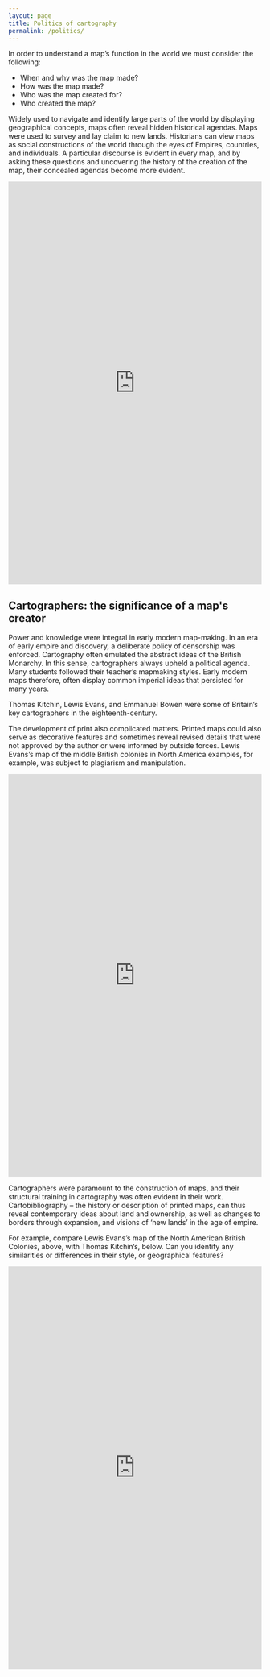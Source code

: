 ```yaml
---
layout: page
title: Politics of cartography
permalink: /politics/
---
```

In order to understand a map’s function in the world we must consider the following: 
- When and why was the map made?
- How was the map made?
- Who was the map created for?
- Who created the map?  

Widely used to navigate and identify large parts of the world by displaying geographical concepts, maps often reveal hidden historical agendas. Maps were used to survey and lay claim to new lands. Historians can view maps as social constructions of the world through the eyes of Empires, countries, and individuals. A particular discourse is evident in every map, and by asking these questions and uncovering the history of the creation of the map, their concealed agendas become more evident.  

<!-- Edit link: https://www.exhibit.so/exhibits/edit/r9Rris8WndcTus1cq8tw -->
<iframe src="https://www.exhibit.so/exhibits/QEGM853RyqgVhT6AneZ1?embedded=true" width="100%" height="800px" allowfullscreen allow="autoplay" frameborder="0"></iframe>

## Cartographers: the significance of a map's creator

Power and knowledge were integral in early modern map-making. In an era of early empire and discovery, a deliberate policy of censorship was enforced. Cartography often emulated the abstract ideas of the British Monarchy. In this sense, cartographers always upheld a political agenda.  Many students followed their teacher’s mapmaking styles. Early modern maps therefore, often display common imperial ideas that persisted for many years.  

Thomas Kitchin, Lewis Evans, and Emmanuel Bowen were some of Britain’s key cartographers in the eighteenth-century. 

The development of print also complicated matters. Printed maps could also serve as decorative features and sometimes reveal revised details that were not approved by the author or were informed by outside forces. Lewis Evans’s map of the middle British colonies in North America  examples, for example, was subject to plagiarism and manipulation. 

<iframe src="https://uv-v4.netlify.app/uv.html#?manifest=https://www.loc.gov/item/74693076/manifest.json&c=0&m=0&cv=0&config=&locales=en-GB:English (GB),cy-GB:Cymraeg,fr-FR:Français (FR),pl-PL:Polski,sv-SE:Svenska&xywh=-1125,0,12021,6233&r=0" width="100%" height="800px" allowfullscreen frameborder="0"></iframe>

Cartographers were paramount to the construction of maps, and their structural training in cartography was often evident in their work. Cartobibliography – the history or description of printed maps, can thus reveal contemporary ideas about land and ownership, as well as changes to borders through expansion, and visions of ‘new lands’ in the age of empire.  

For example, compare Lewis Evans’s map of the North American British Colonies, above, with Thomas Kitchin’s, below. Can you identify any similarities or differences in their style, or geographical features?

<iframe src="https://librarysearch.cardiff.ac.uk/view/UniversalViewer/44WHELF_CAR/12230832620002420#?updateStatistics=false&c=0&m=0&s=0&cv=0&config=&locales=en-GB:English (GB),cy-GB:Cymraeg,fr-FR:Français (FR),pl-PL:Polski,sv-SE:Svenska,xx-XX:English (GB) (xx-XX)&xywh=-1693,-1,9433,4032&r=0&embedded=true" width="100%" height="800" allowfullscreen frameborder="0"></iframe>